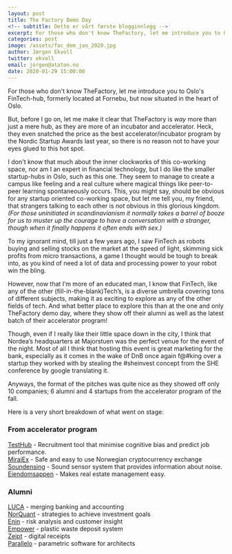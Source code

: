 ```yaml
---
layout: post
title: The Factory Demo Day
<!-- subtitle: Dette er vårt første blogginnlegg -->
excerpt: For those who don't know TheFactory, let me introduce you to Oslo's FinTech-hub, formerly located at Fornebu, but now situated in the heart of  Oslo.<br/><br/>But, before I go on, let me make it clear that TheFactory is <i>way</i> more than just a mere hub, as they are more of an incubator and accelerator. Heck, they even snatched the price as the best accelerator/incubator program by the Nordic Startup Awards last year, so there is no reason not to have your eyes glued to this hot spot.
categories: post
image: /assets/fac_dem_jan_2020.jpg
author: Jørgen Ekvoll
twitter: ekvoll
email: jorgen@ataton.no
date: 2020-01-29 15:00:00
---
```


For those who don't know TheFactory, let me introduce you to Oslo's FinTech-hub, formerly located at Fornebu, but now situated in the heart of Oslo.

But, before I go on, let me make it clear that TheFactory is _way_ more than just a mere hub, as they are more of an incubator and accelerator. Heck, they even snatched the price as the best accelerator/incubator program by the Nordic Startup Awards last year, so there is no reason not to have your eyes glued to this hot spot. 

I don't know that much about the inner clockworks of this co-working space, nor am I an expert in financial technology, but I do like the smaller startup-hubs in Oslo, such as this one. They seem to manage to create a campus like feeling and a real culture where magical things like peer-to-peer learning spontaneously occurs. This, you might say, should be obvious for any startup oriented co-working space, but let me tell you, my friend, that strangers talking to each other is _not_ obvious in this glorious kingdom. _(For those uninitiated in scandinavianism it normally takes a barrel of booze for us to muster up the courage to have a conversation with a stranger, though when it finally happens it often ends with sex.)_

To my ignorant mind, till just a few years ago, I saw FinTech as robots buying and selling stocks on the market at the speed of light, skimming sick profits from micro transactions, a game I thought would be tough to break into, as you kind of need a lot of data and processing power to your robot win the bling.

However, now that I’m more of an educated man, I know that FinTech, like any of the other (fill-in-the-blank)Tech’s, is a diverse umbrella covering tons of different subjects, making it as exciting to explore as any of the other fields of tech. And what better place to explore this than at the one and only TheFactory demo day, where they show off their alumni as well as the latest batch of their accelerator program!

Though, even if I really like their little space down in the city, I think that Nordea’s headquarters at Majorstuen was the perfect venue for the event of the night. Most of all I think that hosting this event is great marketing for the bank, especially as it comes in the wake of DnB once again f@#king over a startup they worked with by stealing the #sheinvest concept from the SHE conference by google translating it. 

Anyways, the format of the pitches was quite nice as they showed off only 10 companies; 6 alumni and 4 startups from the accelerator program of the fall.

Here is a very short breakdown of what went on stage: 

### From accelerator program

<a href="https://www.testhub.tech" target="_blank" rel="nofollow">TestHub</a> - Recruitment tool that minimise cognitive bias and predict job performance.<br/>
<a href="https://miraiex.com" target="_blank" rel="nofollow">MiraiEx</a> - Safe and easy to use Norwegian cryptocurrency exchange<br/>
<a href="https://soundsensing.no/" target="_blank" rel="nofollow">Soundensing</a> - Sound sensor system that provides information about noise.<br/>
<a href="https://eiendomsappen.com" target="_blank" rel="nofollow">Eiendomsappen</a> - Makes real estate management easy.

### Alumni
<a href="https://www.lucalabs.com/" target="_blank" rel="nofollow">LUCA</a> - merging banking and accounting<br/>
<a href="https://www.lucalabs.com/" target="_blank" rel="nofollow">NorQuant</a> - strategies to achieve investment goals<br/>
<a href="https://www.enin.ai/" target="_blank" rel="nofollow">Enin</a> - risk analysis and customer insight<br/>
<a href="https://empower.eco" target="_blank" rel="nofollow">Empower</a> - plastic waste deposit system<br/>
<a href="https://www.zeipt.com" target="_blank" rel="nofollow">Zeipt</a> - digital receipts<br/>
<a href="https://www.parallelo.io" target="_blank" rel="nofollow">Parallelo</a> - parametric software for architects<br/>







